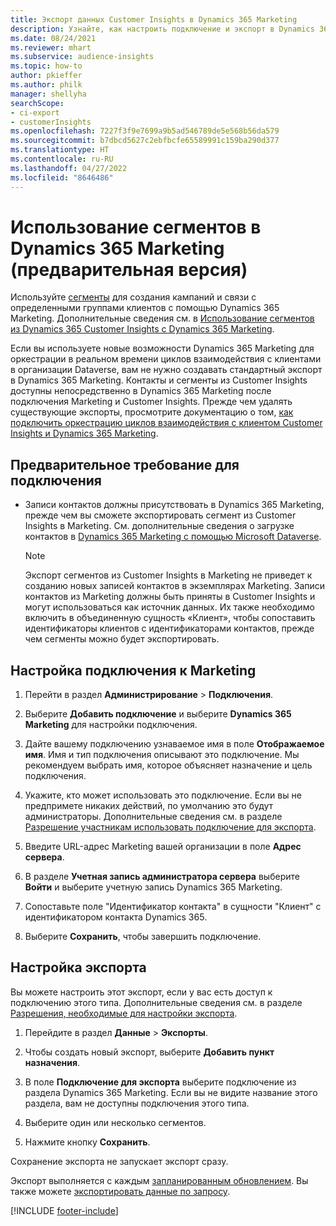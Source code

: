 ```yaml
---
title: Экспорт данных Customer Insights в Dynamics 365 Marketing
description: Узнайте, как настроить подключение и экспорт в Dynamics 365 Marketing.
ms.date: 08/24/2021
ms.reviewer: mhart
ms.subservice: audience-insights
ms.topic: how-to
author: pkieffer
ms.author: philk
manager: shellyha
searchScope:
- ci-export
- customerInsights
ms.openlocfilehash: 7227f3f9e7699a9b5ad546789de5e568b56da579
ms.sourcegitcommit: b7dbcd5627c2ebfbcfe65589991c159ba290d377
ms.translationtype: HT
ms.contentlocale: ru-RU
ms.lasthandoff: 04/27/2022
ms.locfileid: "8646486"
---
```

# <a name="use-segments-in-dynamics-365-marketing-preview"></a>Использование сегментов в Dynamics 365 Marketing (предварительная версия)



Используйте [сегменты](segments.md) для создания кампаний и связи с определенными группами клиентов с помощью Dynamics 365 Marketing. Дополнительные сведения см. в [Использование сегментов из Dynamics 365 Customer Insights с Dynamics 365 Marketing](/dynamics365/marketing/customer-insights-segments).

Если вы используете новые возможности Dynamics 365 Marketing для оркестрации в реальном времени циклов взаимодействия с клиентами в организации Dataverse, вам не нужно создавать стандартный экспорт в Dynamics 365 Marketing. Контакты и сегменты из Customer Insights доступны непосредственно в Dynamics 365 Marketing после подключения Marketing и Customer Insights. Прежде чем удалять существующие экспорты, просмотрите документацию о том, [как подключить оркестрацию циклов взаимодействия с клиентом Customer Insights и Dynamics 365 Marketing](/dynamics365/marketing/real-time-marketing-ci-profile).

## <a name="prerequisite-for-a-connection"></a>Предварительное требование для подключения

- Записи контактов должны присутствовать в Dynamics 365 Marketing, прежде чем вы сможете экспортировать сегмент из Customer Insights в Marketing. См. дополнительные сведения о загрузке контактов в [Dynamics 365 Marketing с помощью Microsoft Dataverse](connect-dataverse-managed-lake.md).

  > [!NOTE]
  > Экспорт сегментов из Customer Insights в Marketing не приведет к созданию новых записей контактов в экземплярах Marketing. Записи контактов из Marketing должны быть приняты в Customer Insights и могут использоваться как источник данных. Их также необходимо включить в объединенную сущность «Клиент», чтобы сопоставить идентификаторы клиентов с идентификаторами контактов, прежде чем сегменты можно будет экспортировать.

## <a name="set-up-connection-to-marketing"></a>Настройка подключения к Marketing

1. Перейти в раздел **Администрирование** > **Подключения**.

1. Выберите **Добавить подключение** и выберите **Dynamics 365 Marketing** для настройки подключения.

1. Дайте вашему подключению узнаваемое имя в поле **Отображаемое имя**. Имя и тип подключения описывают это подключение. Мы рекомендуем выбрать имя, которое объясняет назначение и цель подключения.

1. Укажите, кто может использовать это подключение. Если вы не предпримете никаких действий, по умолчанию это будут администраторы. Дополнительные сведения см. в разделе [Разрешение участникам использовать подключение для экспорта](connections.md#allow-contributors-to-use-a-connection-for-exports).

1. Введите URL-адрес Marketing вашей организации в поле **Адрес сервера**.

1. В разделе **Учетная запись администратора сервера** выберите **Войти** и выберите учетную запись Dynamics 365 Marketing.

1. Сопоставьте поле "Идентификатор контакта" в сущности "Клиент" с идентификатором контакта Dynamics 365.

1. Выберите **Сохранить**, чтобы завершить подключение. 

## <a name="configure-an-export"></a>Настройка экспорта

Вы можете настроить этот экспорт, если у вас есть доступ к подключению этого типа. Дополнительные сведения см. в разделе [Разрешения, необходимые для настройки экспорта](export-destinations.md#set-up-a-new-export).

1. Перейдите в раздел **Данные** > **Экспорты**.

1. Чтобы создать новый экспорт, выберите **Добавить пункт назначения**.

1. В поле **Подключение для экспорта** выберите подключение из раздела Dynamics 365 Marketing. Если вы не видите название этого раздела, вам не доступны подключения этого типа.

1. Выберите один или несколько сегментов.

1. Нажмите кнопку **Сохранить**.

Сохранение экспорта не запускает экспорт сразу.

Экспорт выполняется с каждым [запланированным обновлением](system.md#schedule-tab). Вы также можете [экспортировать данные по запросу](export-destinations.md#run-exports-on-demand). 

[!INCLUDE [footer-include](includes/footer-banner.md)]
